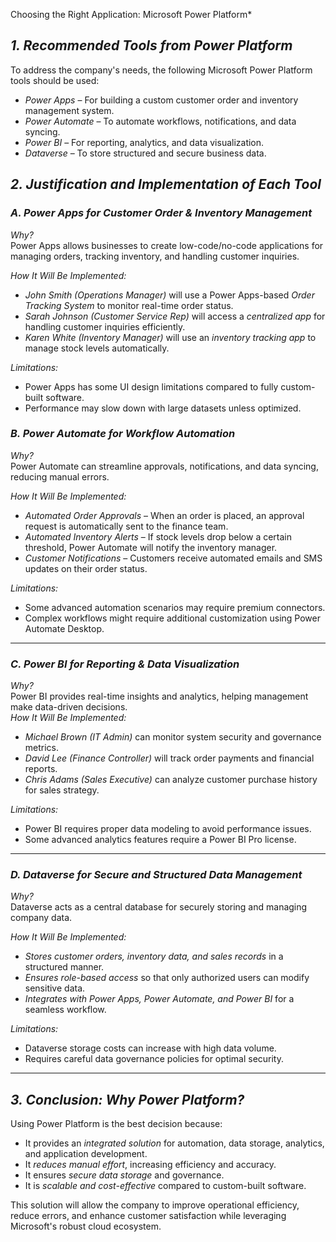 
Choosing the Right Application: Microsoft Power Platform*  

## *1. Recommended Tools from Power Platform*  

To address the company's needs, the following Microsoft Power Platform tools should be used:  

- *Power Apps* – For building a custom customer order and inventory management system.  
- *Power Automate* – To automate workflows, notifications, and data syncing.  
- *Power BI* – For reporting, analytics, and data visualization.  
- *Dataverse* – To store structured and secure business data.  

## *2. Justification and Implementation of Each Tool*  

### *A. Power Apps for Customer Order & Inventory Management*  
*Why?*  
Power Apps allows businesses to create low-code/no-code applications for managing orders, tracking inventory, and handling customer inquiries.  

*How It Will Be Implemented:*  
- *John Smith (Operations Manager)* will use a Power Apps-based *Order Tracking System* to monitor real-time order status.  
- *Sarah Johnson (Customer Service Rep)* will access a *centralized app* for handling customer inquiries efficiently.  
- *Karen White (Inventory Manager)* will use an *inventory tracking app* to manage stock levels automatically.  

*Limitations:*  
- Power Apps has some UI design limitations compared to fully custom-built software.  
- Performance may slow down with large datasets unless optimized.  
### *B. Power Automate for Workflow Automation*  
*Why?*  
Power Automate can streamline approvals, notifications, and data syncing, reducing manual errors.  

*How It Will Be Implemented:*  
- *Automated Order Approvals* – When an order is placed, an approval request is automatically sent to the finance team.  
- *Automated Inventory Alerts* – If stock levels drop below a certain threshold, Power Automate will notify the inventory manager.  
- *Customer Notifications* – Customers receive automated emails and SMS updates on their order status.  

*Limitations:*  
- Some advanced automation scenarios may require premium connectors.  
- Complex workflows might require additional customization using Power Automate Desktop.  

---

### *C. Power BI for Reporting & Data Visualization*  
*Why?*  
Power BI provides real-time insights and analytics, helping management make data-driven decisions.  
*How It Will Be Implemented:*  
- *Michael Brown (IT Admin)* can monitor system security and governance metrics.  
- *David Lee (Finance Controller)* will track order payments and financial reports.  
- *Chris Adams (Sales Executive)* can analyze customer purchase history for sales strategy.  

*Limitations:*  
- Power BI requires proper data modeling to avoid performance issues.  
- Some advanced analytics features require a Power BI Pro license.  

---

### *D. Dataverse for Secure and Structured Data Management*  
*Why?*  
Dataverse acts as a central database for securely storing and managing company data.  

*How It Will Be Implemented:*  
- *Stores customer orders, inventory data, and sales records* in a structured manner.  
- *Ensures role-based access* so that only authorized users can modify sensitive data.  
- *Integrates with Power Apps, Power Automate, and Power BI* for a seamless workflow.  

*Limitations:*  
- Dataverse storage costs can increase with high data volume.  
- Requires careful data governance policies for optimal security.  

---

## *3. Conclusion: Why Power Platform?*  
Using Power Platform is the best decision because:  
- It provides an *integrated solution* for automation, data storage, analytics, and application development.  
- It *reduces manual effort*, increasing efficiency and accuracy.  
- It ensures *secure data storage* and governance.  
- It is *scalable and cost-effective* compared to custom-built software.  

This solution will allow the company to improve operational efficiency, reduce errors, and enhance customer satisfaction while leveraging Microsoft's robust cloud ecosystem.
